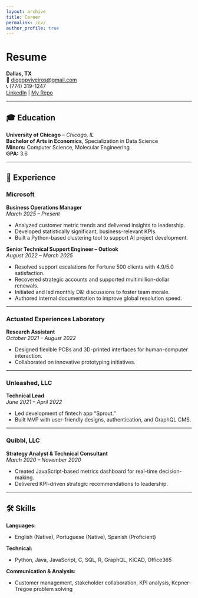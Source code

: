 ```yaml
---
layout: archive
title: Career
permalink: /cv/
author_profile: true
---
```

# Resume

**Dallas, TX**  
📧 [diogopviveiros@gmail.com](mailto:diogopviveiros@gmail.com)  
📞 (774) 319-1247  
[LinkedIn](https://www.linkedin.com/in/diogoviveiros/) | [My Repo](https://diogoviveiros.github.io/)


---

## 🎓 Education

**University of Chicago** – *Chicago, IL*  
**Bachelor of Arts in Economics**, Specialization in Data Science  
**Minors:** Computer Science, Molecular Engineering  
**GPA:** 3.6

---

## 💼 Experience

### Microsoft

**Business Operations Manager**  
*March 2025 – Present*  
- Analyzed customer metric trends and delivered insights to leadership.  
- Developed statistically significant, business-relevant KPIs.  
- Built a Python-based clustering tool to support AI project development.

**Senior Technical Support Engineer – Outlook**  
*August 2022 – March 2025*  
- Resolved support escalations for Fortune 500 clients with 4.9/5.0 satisfaction.  
- Recovered strategic accounts and supported multimillion-dollar renewals.  
- Initiated and led monthly D&I discussions to foster team morale.  
- Authored internal documentation to improve global resolution speed.

---

### Actuated Experiences Laboratory  
**Research Assistant**  
*October 2021 – August 2022*  
- Designed flexible PCBs and 3D-printed interfaces for human-computer interaction.  
- Collaborated on innovative prototyping initiatives.

---

### Unleashed, LLC  
**Technical Lead**  
*June 2021 – April 2022*  
- Led development of fintech app “Sprout.”  
- Built MVP with user-friendly designs, authentication, and GraphQL CMS.

---

### Quibbl, LLC  
**Strategy Analyst & Technical Consultant**  
*March 2020 – November 2020*  
- Created JavaScript-based metrics dashboard for real-time decision-making.  
- Delivered KPI-driven strategic recommendations to leadership.

---

## 🛠 Skills

**Languages:**  
- English (Native), Portuguese (Native), Spanish (Proficient)  

**Technical:**  
- Python, Java, JavaScript, C, SQL, R, GraphQL, KiCAD, Office365  

**Communication & Analysis:**  
- Customer management, stakeholder collaboration, KPI analysis, Kepner-Tregoe problem solving

